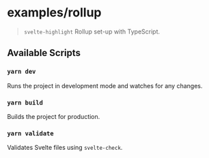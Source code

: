 # examples/rollup

> `svelte-highlight` Rollup set-up with TypeScript.

## Available Scripts

### `yarn dev`

Runs the project in development mode and watches for any changes.

### `yarn build`

Builds the project for production.

### `yarn validate`

Validates Svelte files using `svelte-check`.
